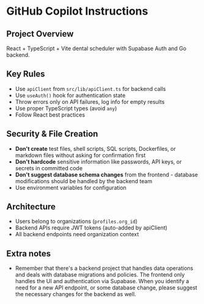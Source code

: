 # GitHub Copilot Instructions

## Project Overview

React + TypeScript + Vite dental scheduler with Supabase Auth and Go backend.

## Key Rules

- Use `apiClient` from `src/lib/apiClient.ts` for backend calls
- Use `useAuth()` hook for authentication state
- Throw errors only on API failures, log info for empty results
- Use proper TypeScript types (avoid `any`)
- Follow React best practices

## Security & File Creation

- **Don't create** test files, shell scripts, SQL scripts, Dockerfiles, or markdown files without asking for confirmation first
- **Don't hardcode** sensitive information like passwords, API keys, or secrets in committed code
- **Don't suggest database schema changes** from the frontend - database modifications should be handled by the backend team
- Use environment variables for configuration

## Architecture

- Users belong to organizations (`profiles.org_id`)
- Backend APIs require JWT tokens (auto-added by apiClient)
- All backend endpoints need organization context

## Extra notes

- Remember that there's a backend project that handles data operations and deals with database migrations and policies. The frontend only handles the UI and authentication via Supabase. When you identify a need for a new API endpoint, or some database change, please suggest the necessary changes for the backend as well.
